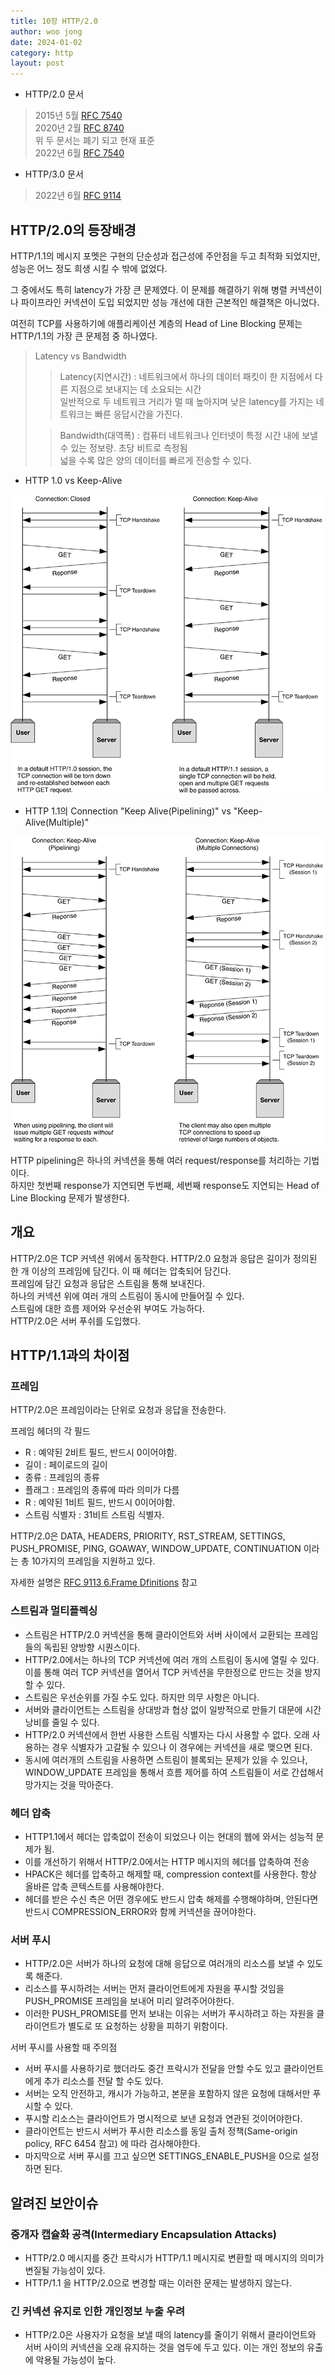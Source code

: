 ```yaml
---
title: 10장 HTTP/2.0
author: woo jong
date: 2024-01-02
category: http
layout: post
---
```



- HTTP/2.0 문서
> 2015년 5월  [RFC 7540](https://datatracker.ietf.org/doc/html/rfc7540)  
> 2020년 2월  [RFC 8740](https://datatracker.ietf.org/doc/html/rfc8740)   
> 위 두 문서는 폐기 되고 현재 표준  
> 2022년 6월  [RFC 7540](https://datatracker.ietf.org/doc/html/rfc9113)  

- HTTP/3.0 문서
> 2022년 6월 [RFC 9114](https://datatracker.ietf.org/doc/html/rfc9114)

## HTTP/2.0의 등장배경

HTTP/1.1의 메시지 포멧은 구현의 단순성과 접근성에 주안점을 두고 최적화 되었지만, 성능은 어느 정도 희생 시킬 수 밖에 없었다.  

그 중에서도 특히 latency가 가장 큰 문제였다. 이 문제를 해결하기 위해 병렬 커넥션이나 파이프라인 커넥션이 도입 되었지만 성능 개선에 대한 근본적인 해결책은 아니었다.  

여전히 TCP를 사용하기에 애플리케이션 계층의 Head of Line Blocking 문제는 HTTP/1.1의 가장 큰 문제점 중 하나였다.

> Latency vs Bandwidth  
>> Latency(지연시간) : 네트워크에서 하나의 데이터 패킷이 한 지점에서 다른 지점으로 보내지는 데 소요되는 시간  
>> 일반적으로 두 네트워크 거리가 멀 때 높아지며 낮은 latency를 가지는 네트워크는 빠른 응답시간을 가진다.
> 
>> Bandwidth(대역폭) : 컴퓨터 네트워크나 인터넷이 특정 시간 내에 보낼 수 있는 정보량. 초당 비트로 측정됨  
>> 넓을 수록 많은 양의 데이터를 빠르게 전송할 수 있다.  

- HTTP 1.0 vs Keep-Alive  

![1_hr47CCH4G0B6z24i0w-fsg.gif](image%2F1_hr47CCH4G0B6z24i0w-fsg.gif)


- HTTP 1.1의 Connection "Keep Alive(Pipelining)" vs "Keep-Alive(Multiple)"

![1_z9GvQFsjDhXpm-5MDM81mQ.gif](image%2F1_z9GvQFsjDhXpm-5MDM81mQ.gif)

HTTP pipelining은 하나의 커넥션을 통해 여러 request/response를 처리하는 기법이다.  
하지만 첫번째 response가 지연되면 두번째, 세번째 response도 지연되는 Head of Line Blocking 문제가 발생한다.

## 개요

HTTP/2.0은 TCP 커넥션 위에서 동작한다. 
HTTP/2.0 요청과 응답은 길이가 정의된 한 개 이상의 프레임에 담긴다. 이 때 헤더는 압축되어 담긴다.  
프레임에 담긴 요청과 응답은 스트림을 통해 보내진다.  
하나의 커넥션 위에 여러 개의 스트림이 동시에 만들어질 수 있다.  
스트림에 대한 흐름 제어와 우선순위 부여도 가능하다.  
HTTP/2.0은 서버 푸쉬를 도입했다. 

## HTTP/1.1과의 차이점  
### 프레임 

HTTP/2.0은 프레임이라는 단위로 요청과 응답을 전송한다.  

프레임 헤더의 각 필드
- R : 예약된 2비트 필드, 반드시 0이어야함.
- 길이 : 페이로드의 길이
- 종류 : 프레임의 종류
- 플래그 : 프레임의 종류에 따라 의미가 다름
- R : 예약된 1비트 필드, 반드시 0이어야함.
- 스트림 식별자 : 31비트 스트림 식별자.

HTTP/2.0은 DATA, HEADERS, PRIORITY, RST_STREAM, SETTINGS, PUSH_PROMISE, PING, GOAWAY, WINDOW_UPDATE, CONTINUATION 이라는 총 10가지의 프레임을 지원하고 있다.  

자세한 설명은 [RFC 9113 6.Frame Dfinitions](https://datatracker.ietf.org/doc/html/rfc9113#section-6) 참고

### 스트림과 멀티플렉싱 

- 스트림은 HTTP/2.0 커넥션을 통해 클라이언트와 서버 사이에서 교환되는 프레임들의 독립된 양방향 시퀀스이다.  
- HTTP/2.0에서는 하나의 TCP 커넥션에 여러 개의 스트림이 동시에 열릴 수 있다. 이를 통해 여러 TCP 커넥션을 열어서 TCP 커넥션을 무한정으로 만드는 것을 방지할 수 있다.  
- 스트림은 우선순위를 가질 수도 있다. 하지만 의무 사항은 아니다.  
- 서버와 클라이언트는 스트림을 상대방과 협상 없이 일방적으로 만들기 대문에 시간 낭비를 줄일 수 있다.  
- HTTP/2.0 커넥션에서 한번 사용한 스트림 식별자는 다시 사용할 수 없다. 오래 사용하는 경우 식별자가 고갈될 수 있으나 이 경우에는 커넥션을 새로 맺으면 된다.  
- 동시에 여러개의 스트림을 사용하면 스트림이 블록되는 문제가 있을 수 있으나, WINDOW_UPDATE 프레임을 통해서 흐름 제어를 하여 스트림들이 서로 간섭해서 망가지는 것을 막아준다.

### 헤더 압축 

- HTTP1.1에서 헤더는 압축없이 전송이 되었으나 이는 현대의 웹에 와서는 성능적 문제가 됨.
- 이를 개선하기 위해서 HTTP/2.0에서는 HTTP 메시지의 헤더를 압축하여 전송
- HPACK은 헤더를 압축하고 해제할 때, compression context를 사용한다. 항상 올바른 압축 콘텍스트를 사용해야한다.
- 헤더를 받은 수신 측은 어떤 경우에도 반드시 압축 해제를 수행해야하며, 안된다면 반드시 COMPRESSION_ERROR와 함께 커넥션을 끊어야한다.

### 서버 푸시 

- HTTP/2.0은 서버가 하나의 요청에 대해 응답으로 여러개의 리소스를 보낼 수 있도록 해준다.
- 리소스를 푸시하려는 서버는 먼저 클라이언트에게 자원을 푸시할 것임을 PUSH_PROMISE 프레임을 보내어 미리 알려주어야한다.
- 이러한 PUSH_PROMISE를 먼저 보내는 이유는 서버가 푸시하려고 하는 자원을 클라이언트가 별도로 또 요청하는 상황을 피하기 위함이다.

서버 푸시를 사용할 때 주의점
- 서버 푸시를 사용하기로 했더라도 중간 프락시가 전달을 안할 수도 있고 클라이언트에게 추가 리소스를 전달 할 수도 있다.
- 서버는 오직 안전하고, 캐시가 가능하고, 본문을 포함하지 않은 요청에 대해서만 푸시할 수 있다.
- 푸시할 리소스는 클라이언트가 명시적으로 보낸 요청과 연관된 것이어야한다.
- 클라이언트는 반드시 서버가 푸시한 리소스를 동일 출처 정책(Same-origin policy, RFC 6454 참고) 에 따라 검사해야한다.
- 마지막으로 서버 푸시를 끄고 싶으면 SETTINGS_ENABLE_PUSH을 0으로 설정하면 된다.

## 알려진 보안이슈
### 중개자 캡슐화 공격(lntermediary Encapsulation Attacks) 
- HTTP/2.0 메시지를 중간 프락시가 HTTP/1.1 메시지로 변환할 때 메시지의 의미가 변질될 가능성이 있다.
- HTTP/1.1 을 HTTP/2.0으로 변경할 때는 이러한 문제는 발생하지 않는다.
### 긴 커넥션 유지로 인한 개인정보 누출 우려 
- HTTP/2.0은 사용자가 요청을 보낼 때의 latency를 줄이기 위해서 클라이언트와 서버 사이의 커넥션을 오래 유지하는 것을 염두에 두고 있다. 이는 개인 정보의 유출에 악용될 가능성이 높다.

